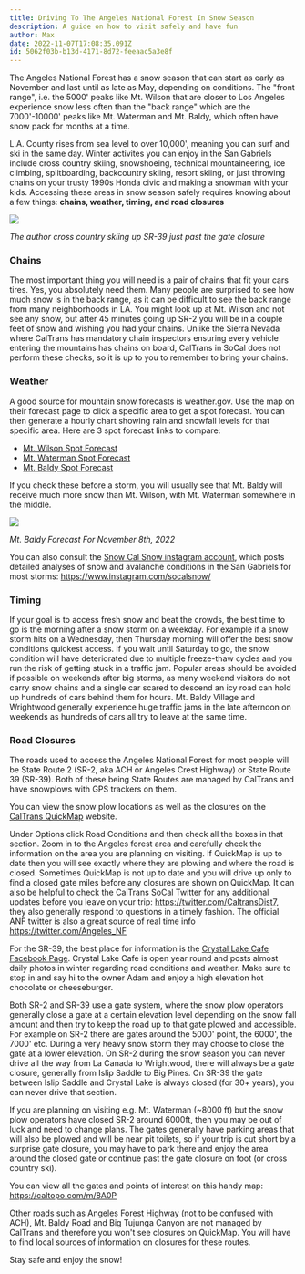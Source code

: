 ```yaml
---
title: Driving To The Angeles National Forest In Snow Season
description: A guide on how to visit safely and have fun
author: Max
date: 2022-11-07T17:08:35.091Z
id: 5062f03b-b13d-4171-8d72-feeaac5a3e8f
---
```

The Angeles National Forest has a snow season that can start as early as November and last until as late as May, depending on conditions. The "front range", i.e. the 5000' peaks like Mt. Wilson that are closer to Los Angeles experience snow less often than the "back range" which are the 7000'-10000' peaks like Mt. Waterman and Mt. Baldy, which often have snow pack for months at a time. 

L.A. County rises from sea level to over 10,000', meaning you can surf and ski in the same day. Winter activites you can enjoy in the San Gabriels include cross country skiing, snowshoeing, technical mountaineering, ice climbing, splitboarding, backcountry skiing, resort skiing, or just throwing chains on your trusty 1990s Honda civic and making a snowman with your kids. Accessing these areas in snow season safely requires knowing about a few things: **chains, weather, timing, and road closures**

![](/static/img/IMG_20191130_105302.jpg)

*The author cross country skiing up SR-39 just past the gate closure*

### **Chains**

The most important thing you will need is a pair of chains that fit your cars tires. Yes, you absolutely need them. Many people are surprised to see how much snow is in the back range, as it can be difficult to see the back range from many neighborhoods in LA. You might look up at Mt. Wilson and not see any snow, but after 45 minutes going up SR-2 you will be in a couple feet of snow and wishing you had your chains. Unlike the Sierra Nevada where CalTrans has mandatory chain inspectors ensuring every vehicle entering the mountains has chains on board, CalTrans in SoCal does not perform these checks, so it is up to you to remember to bring your chains.

### Weather

A good source for mountain snow forecasts is weather.gov. Use the map on their forecast page to click a specific area to get a spot forecast. You can then generate a hourly chart showing rain and snowfall levels for that specific area. Here are 3 spot forecast links to compare:

* [Mt. Wilson Spot Forecast](https://forecast.weather.gov/MapClick.php?lat=34.2258&lon=-118.0593&unit=0&lg=english&FcstType=graphical)
* [Mt. Waterman Spot Forecast](https://forecast.weather.gov/MapClick.php?lat=34.3377&lon=-117.937&unit=0&lg=english&FcstType=graphical)
* [Mt. Baldy Spot Forecast](https://forecast.weather.gov/MapClick.php?lat=34.2898&lon=-117.6469&unit=0&lg=english&FcstType=graphical)

If you check these before a storm, you will usually see that Mt. Baldy will receive much more snow than Mt. Wilson, with Mt. Waterman somewhere in the middle. 

![](/static/img/baldyweather.png)

*Mt. Baldy Forecast For November 8th, 2022*

You can also consult the [Snow Cal Snow instagram account](https://www.instagram.com/socalsnow/), which posts detailed analyses of snow and avalanche conditions in the San Gabriels for most storms: <https://www.instagram.com/socalsnow/>

### Timing

If your goal is to access fresh snow and beat the crowds, the best time to go is the morning after a snow storm on a weekday. For example if a snow storm hits on a Wednesday, then Thursday morning will offer the best snow conditions quickest access. If you wait until Saturday to go, the snow condition will have deteriorated due to multiple freeze-thaw cycles and you run the risk of getting stuck in a traffic jam. Popular areas should be avoided if possible on weekends after big storms, as many weekend visitors do not carry snow chains and a single car scared to descend an icy road can hold up hundreds of cars behind them for hours. Mt. Baldy Village and Wrightwood generally experience huge traffic jams in the late afternoon on weekends as hundreds of cars all try to leave at the same time.

### **Road Closures**

The roads used to access the Angeles National Forest for most people will be State Route 2 (SR-2, aka ACH or Angeles Crest Highway) or State Route 39 (SR-39). Both of these being State Routes are managed by CalTrans and have snowplows with GPS trackers on them.

You can view the snow plow locations as well as the closures on the [CalTrans QuickMap](https://quickmap.dot.ca.gov/) website.

Under Options click Road Conditions and then check all the boxes in that section. Zoom in to the Angeles forest area and carefully check the information on the area you are planning on visiting. If QuickMap is up to date then you will see exactly where they are plowing and where the road is closed. Sometimes QuickMap is not up to date and you will drive up only to find a closed gate miles before any closures are shown on QuickMap. It can also be helpful to check the CalTrans SoCal Twitter for any additional updates before you leave on your trip: <https://twitter.com/CaltransDist7>, they also generally respond to questions in a timely fashion. The official ANF twitter is also a great source of real time info <https://twitter.com/Angeles_NF>

For the SR-39, the best place for information is the [Crystal Lake Cafe Facebook Page](https://www.facebook.com/crystallakecafe). Crystal Lake Cafe is open year round and posts almost daily photos in winter regarding road conditions and weather. Make sure to stop in and say hi to the owner Adam and enjoy a high elevation hot chocolate or cheeseburger.

Both SR-2 and SR-39 use a gate system, where the snow plow operators generally close a gate at a certain elevation level depending on the snow fall amount and then try to keep the road up to that gate plowed and accessible. For example on SR-2 there are gates around the 5000' point, the 6000', the 7000' etc. During a very heavy snow storm they may choose to close the gate at a lower elevation. On SR-2 during the snow season you can never drive all the way from La Canada to Wrightwood, there will always be a gate closure, generally from Islip Saddle to Big Pines. On SR-39 the gate between Islip Saddle and Crystal Lake is always closed (for 30+ years), you can never drive that section.

If you are planning on visiting e.g. Mt. Waterman (~8000 ft) but the snow plow operators have closed SR-2 around 6000ft, then you may be out of luck and need to change plans. The gates generally have parking areas that will also be plowed and will be near pit toilets, so if your trip is cut short by a surprise gate closure, you may have to park there and enjoy the area around the closed gate or continue past the gate closure on foot (or cross country ski). 

You can view all the gates and points of interest on this handy map: <https://caltopo.com/m/8A0P>

Other roads such as Angeles Forest Highway (not to be confused with ACH), Mt. Baldy Road and Big Tujunga Canyon are not managed by CalTrans and therefore you won't see closures on QuickMap. You will have to find local sources of information on closures for these routes.

Stay safe and enjoy the snow!
